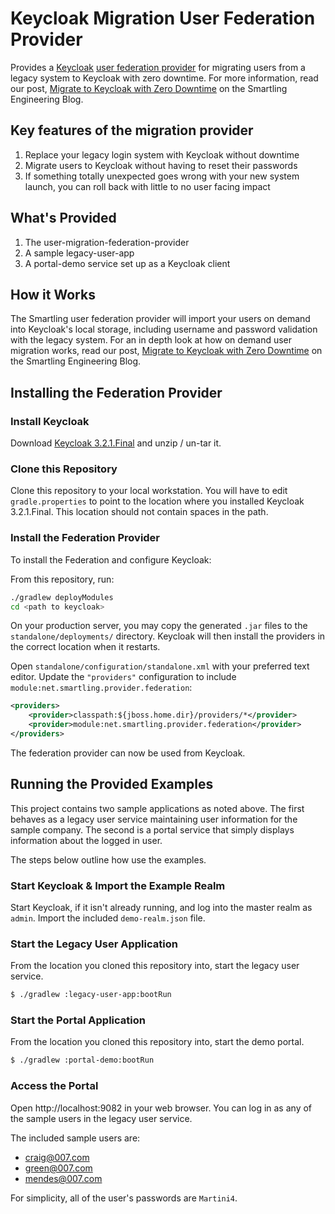 # Keycloak Migration User Federation Provider
  
Provides a [Keycloak][0] [user federation provider][1] for migrating users
from a legacy system to Keycloak with zero downtime. For more information,
read our post, [Migrate to Keycloak with Zero Downtime][3] on the Smartling Engineering Blog.

## Key features of the migration provider

1. Replace your legacy login system with Keycloak without downtime
2. Migrate users to Keycloak without having to reset their passwords
3. If something totally unexpected goes wrong with your new system launch, you can
roll back with little to no user facing impact

## What's Provided

1. The user-migration-federation-provider
2. A sample legacy-user-app
3. A portal-demo service set up as a Keycloak client 

## How it Works

The Smartling user federation provider will import your users on demand into Keycloak's
local storage, including username and password validation with the legacy system.
For an in depth look at how on demand user migration works, read our post,
[Migrate to Keycloak with Zero Downtime][3] on the Smartling Engineering Blog.

## Installing the Federation Provider

### Install Keycloak

Download [Keycloak 3.2.1.Final][2] and unzip / un-tar it. 

### Clone this Repository

Clone this repository to your local workstation. You will have to edit `gradle.properties`
to point to the location where you installed Keycloak 3.2.1.Final. This location should
not contain spaces in the path.
 
### Install the Federation Provider

To install the Federation and configure Keycloak: 

From this repository, run:

``` bash
./gradlew deployModules
cd <path to keycloak>
```

On your production server, you may copy the generated `.jar` files to the `standalone/deployments/` directory.
Keycloak will then install the providers in the correct location when it restarts.

Open `standalone/configuration/standalone.xml` with your preferred text editor.
Update the `"providers"` configuration to include `module:net.smartling.provider.federation`:

``` xml
<providers>
    <provider>classpath:${jboss.home.dir}/providers/*</provider>
    <provider>module:net.smartling.provider.federation</provider>
</providers>
```

The federation provider can now be used from Keycloak.

## Running the Provided Examples

This project contains two sample applications as noted above. The first behaves as a legacy
user service maintaining user information for the sample company. The second is a portal
service that simply displays information about the logged in user.
 
The steps below outline how use the examples.

### Start Keycloak & Import the Example Realm

Start Keycloak, if it isn't already running, and log into the master realm as `admin`.
Import the included `demo-realm.json` file.
 
### Start the Legacy User Application

From the location you cloned this repository into, start the legacy user service.

``` bash
$ ./gradlew :legacy-user-app:bootRun
```

### Start the Portal Application

From the location you cloned this repository into, start the demo portal.

``` bash
$ ./gradlew :portal-demo:bootRun
```

### Access the Portal

Open http://localhost:9082 in your web browser. You can log in as any of the sample users
in the legacy user service.

The included sample users are:

* craig@007.com
* green@007.com
* mendes@007.com

For simplicity, all of the user's passwords are `Martini4`.

[0]: http://keycloak.jboss.org/
[1]: http://www.keycloak.org/docs/3.3/server_admin/topics/user-federation.html
[2]: https://downloads.jboss.org/keycloak/3.2.1.Final/keycloak-3.2.1.Final.tar.gz
[3]: http://tech.smartling.com/migrate-to-keycloak-with-zero-downtime/
